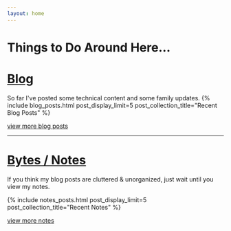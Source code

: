 ```yaml
---
layout: home
---
```


# Things to Do Around Here...

# [Blog](/blog)
So far I've posted some technical content and some family updates.
{% include blog_posts.html post_display_limit=5 post_collection_title="Recent Blog Posts"  %}

[view more blog posts](/blog)

--------------------------

# [Bytes / Notes](/notes)
If you think my blog posts are cluttered & unorganized, just wait until you view my notes.

{% include notes_posts.html post_display_limit=5 post_collection_title="Recent Notes" %}

[view more notes](/notes)